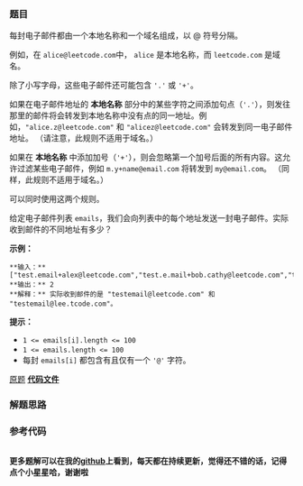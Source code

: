 ### 题目
每封电子邮件都由一个本地名称和一个域名组成，以 @ 符号分隔。

例如，在 `alice@leetcode.com`中， `alice` 是本地名称，而 `leetcode.com` 是域名。

除了小写字母，这些电子邮件还可能包含 `'.'` 或 `'+'`。

如果在电子邮件地址的 **本地名称**
部分中的某些字符之间添加句点（`'.'`），则发往那里的邮件将会转发到本地名称中没有点的同一地址。例如，`"alice.z@leetcode.com"` 和
`"alicez@leetcode.com"` 会转发到同一电子邮件地址。 （请注意，此规则不适用于域名。）

如果在 **本地名称** 中添加加号（`'+'`），则会忽略第一个加号后面的所有内容。这允许过滤某些电子邮件，例如 `m.y+name@email.com`
将转发到 `my@email.com`。 （同样，此规则不适用于域名。）

可以同时使用这两个规则。

给定电子邮件列表 `emails`，我们会向列表中的每个地址发送一封电子邮件。实际收到邮件的不同地址有多少？



**示例：**

    
    
    **输入：** ["test.email+alex@leetcode.com","test.e.mail+bob.cathy@leetcode.com","testemail+david@lee.tcode.com"]
    **输出：** 2
    **解释：** 实际收到邮件的是 "testemail@leetcode.com" 和 "testemail@lee.tcode.com"。
    



**提示：**

  * `1 <= emails[i].length <= 100`
  * `1 <= emails.length <= 100`
  * 每封 `emails[i]` 都包含有且仅有一个 `'@'` 字符。

[原题](https://leetcode-cn.com/problems/unique-email-addresses/)    **[代码文件]()**


### 解题思路




### 参考代码

```go


```




**更多题解可以在我的[github](https://github.com/LZH139/leetcode_Go)上看到，每天都在持续更新，觉得还不错的话，记得点个小星星哈，谢谢啦**
